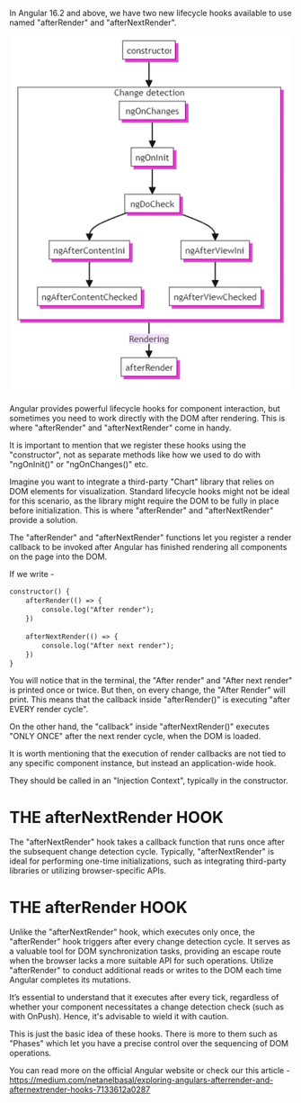 In Angular 16.2 and above, we have two new lifecycle hooks available to use named "afterRender" and "afterNextRender".

![alt text](image.png)

Angular provides powerful lifecycle hooks for component interaction, but sometimes you need to work directly with the DOM after rendering. This is where "afterRender" and "afterNextRender" come in handy.

It is important to mention that we register these hooks using the "constructor", not as separate methods like how we used to do with "ngOnInit()" or "ngOnChanges()" etc.

Imagine you want to integrate a third-party "Chart" library that relies on DOM elements for visualization. Standard lifecycle hooks might not be ideal for this scenario, as the library might require the DOM to be fully in place before initialization. This is where "afterRender" and "afterNextRender" provide a solution.

The "afterRender" and "afterNextRender" functions let you register a render callback to be invoked after Angular has finished rendering all components on the page into the DOM.

If we write - 

    constructor() {
        afterRender(() => {
            console.log("After render");
        })

        afterNextRender(() => {
            console.log("After next render");
        })
    }

You will notice that in the terminal, the "After render" and "After next render" is printed once or twice. But then, on every change, the "After Render" will print. This means that the callback inside "afterRender()" is executing "after EVERY render cycle".

On the other hand, the "callback" inside "afterNextRender()" executes "ONLY ONCE" after the next render cycle, when the DOM is loaded.

It is worth mentioning that the execution of render callbacks are not tied to any specific component instance, but instead an application-wide hook.

They should be called in an "Injection Context", typically in the constructor.

# THE afterNextRender HOOK

The "afterNextRender" hook takes a callback function that runs once after the subsequent change detection cycle. Typically, "afterNextRender" is ideal for performing one-time initializations, such as integrating third-party libraries or utilizing browser-specific APIs.


# THE afterRender HOOK

Unlike the "afterNextRender" hook, which executes only once, the "afterRender" hook triggers after every change detection cycle. It serves as a valuable tool for DOM synchronization tasks, providing an escape route when the browser lacks a more suitable API for such operations. Utilize "afterRender" to conduct additional reads or writes to the DOM each time Angular completes its mutations.

It’s essential to understand that it executes after every tick, regardless of whether your component necessitates a change detection check (such as with OnPush). Hence, it's advisable to wield it with caution.

This is just the basic idea of these hooks. There is more to them such as "Phases" which let you have a precise control over the sequencing of DOM operations. 

You can read more on the official Angular website or check our this article - https://medium.com/netanelbasal/exploring-angulars-afterrender-and-afternextrender-hooks-7133612a0287
